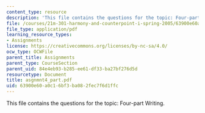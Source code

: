 ```yaml
---
content_type: resource
description: 'This file contains the questions for the topic: Four-part Writing.'
file: /courses/21m-301-harmony-and-counterpoint-i-spring-2005/63900e60a0c16bf3ba082fec7f6d1ffc_asgnmnt4_part.pdf
file_type: application/pdf
learning_resource_types:
- Assignments
license: https://creativecommons.org/licenses/by-nc-sa/4.0/
ocw_type: OCWFile
parent_title: Assignments
parent_type: CourseSection
parent_uid: 84e4eb93-b285-ee61-df33-ba27bf276d5d
resourcetype: Document
title: asgnmnt4_part.pdf
uid: 63900e60-a0c1-6bf3-ba08-2fec7f6d1ffc
---
```

This file contains the questions for the topic: Four-part Writing.